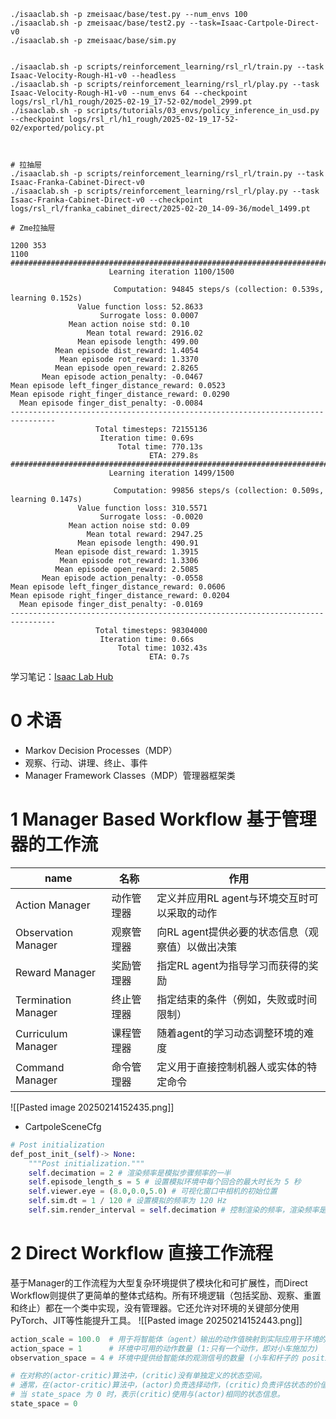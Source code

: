 ```shell
./isaaclab.sh -p zmeisaac/base/test.py --num_envs 100
./isaaclab.sh -p zmeisaac/base/test2.py --task=Isaac-Cartpole-Direct-v0
./isaaclab.sh -p zmeisaac/base/sim.py


./isaaclab.sh -p scripts/reinforcement_learning/rsl_rl/train.py --task Isaac-Velocity-Rough-H1-v0 --headless
./isaaclab.sh -p scripts/reinforcement_learning/rsl_rl/play.py --task Isaac-Velocity-Rough-H1-v0 --num_envs 64 --checkpoint logs/rsl_rl/h1_rough/2025-02-19_17-52-02/model_2999.pt
./isaaclab.sh -p scripts/tutorials/03_envs/policy_inference_in_usd.py --checkpoint logs/rsl_rl/h1_rough/2025-02-19_17-52-02/exported/policy.pt



# 拉抽屉
./isaaclab.sh -p scripts/reinforcement_learning/rsl_rl/train.py --task Isaac-Franka-Cabinet-Direct-v0
./isaaclab.sh -p scripts/reinforcement_learning/rsl_rl/play.py --task Isaac-Franka-Cabinet-Direct-v0 --checkpoint logs/rsl_rl/franka_cabinet_direct/2025-02-20_14-09-36/model_1499.pt

# Zme拉抽屉
```

```log
1200 353
1100
################################################################################
                      Learning iteration 1100/1500

                       Computation: 94845 steps/s (collection: 0.539s, learning 0.152s)
               Value function loss: 52.8633
                    Surrogate loss: 0.0007
             Mean action noise std: 0.10
                 Mean total reward: 2916.02
               Mean episode length: 499.00
          Mean episode dist_reward: 1.4054
           Mean episode rot_reward: 1.3370
          Mean episode open_reward: 2.8265
       Mean episode action_penalty: -0.0467
Mean episode left_finger_distance_reward: 0.0523
Mean episode right_finger_distance_reward: 0.0290
  Mean episode finger_dist_penalty: -0.0084
--------------------------------------------------------------------------------
                   Total timesteps: 72155136
                    Iteration time: 0.69s
                        Total time: 770.13s
                               ETA: 279.8s
################################################################################
                      Learning iteration 1499/1500

                       Computation: 99856 steps/s (collection: 0.509s, learning 0.147s)
               Value function loss: 310.5571
                    Surrogate loss: -0.0020
             Mean action noise std: 0.09
                 Mean total reward: 2947.25
               Mean episode length: 490.91
          Mean episode dist_reward: 1.3915
           Mean episode rot_reward: 1.3306
          Mean episode open_reward: 2.5085
       Mean episode action_penalty: -0.0558
Mean episode left_finger_distance_reward: 0.0606
Mean episode right_finger_distance_reward: 0.0204
  Mean episode finger_dist_penalty: -0.0169
--------------------------------------------------------------------------------
                   Total timesteps: 98304000
                    Iteration time: 0.66s
                        Total time: 1032.43s
                               ETA: 0.7s

```

学习笔记：[Isaac Lab Hub](https://lycheeai.notion.site/Isaac-Lab-Hub-17928763942b808289f4c2f01154954d)
# 0 术语
- Markov Decision Processes（MDP）  
- 观察、行动、讲理、终止、事件
- Manager Framework Classes（MDP）管理器框架类
# 1 Manager Based Workflow 基于管理器的工作流

| name                | 名称    | 作用                           |
| ------------------- | ----- | ---------------------------- |
| Action Manager      | 动作管理器 | 定义并应用RL agent与环境交互时可以采取的动作   |
| Observation Manager | 观察管理器 | 向RL agent提供必要的状态信息（观察值）以做出决策 |
| Reward Manager      | 奖励管理器 | 指定RL agent为指导学习而获得的奖励        |
| Termination Manager | 终止管理器 | 指定结束的条件（例如，失败或时间限制）          |
| Curriculum Manager  | 课程管理器 | 随着agent的学习动态调整环境的难度          |
| Command Manager     | 命令管理器 | 定义用于直接控制机器人或实体的特定命令          |
![[Pasted image 20250214152435.png]]
- CartpoleSceneCfg

```python
# Post initialization
def_post_init_(self)-> None:
	"""Post initialization."""
	self.decimation = 2 # 渲染频率是模拟步骤频率的一半
	self.episode_length_s = 5 # 设置模拟环境中每个回合的最大时长为 5 秒
	self.viewer.eye = (8.0,0.0,5.0) # 可视化窗口中相机的初始位置
	self.sim.dt = 1 / 120 # 设置模拟的频率为 120 Hz
	self.sim.render_interval = self.decimation # 控制渲染的频率，渲染频率是模拟频率的一半
```
# 2 Direct Workflow 直接工作流程
基于Manager的工作流程为大型复杂环境提供了模块化和可扩展性，而Direct Workflow则提供了更简单的整体式结构。所有环境逻辑（包括奖励、观察、重置和终止）都在一个类中实现，没有管理器。它还允许对环境的关键部分使用PyTorch、JIT等性能提升工具。
![[Pasted image 20250214152443.png]]
```python
action_scale = 100.0  # 用于将智能体（agent）输出的动作值映射到实际应用于环境的力的大小
action_space = 1      # 环境中可用的动作数量 (1:只有一个动作，即对小车施加力)
observation_space = 4 # 环境中提供给智能体的观测信号的数量 (小车和杆子的 positions/velocities)

# 在对称的(actor-critic)算法中，(critic)没有单独定义的状态空间。
# 通常，在(actor-critic)算法中，(actor)负责选择动作，(critic)负责评估状态的价值。
# 当 state_space 为 0 时，表示(critic)使用与(actor)相同的状态信息。
state_space = 0
```

